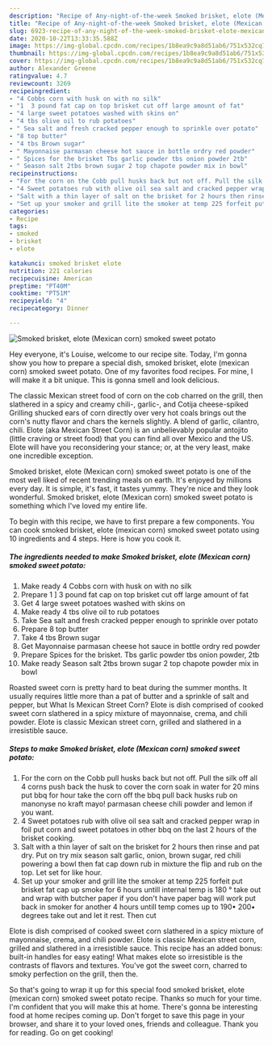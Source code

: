 ```yaml
---
description: "Recipe of Any-night-of-the-week Smoked brisket, elote (Mexican corn) smoked sweet potato"
title: "Recipe of Any-night-of-the-week Smoked brisket, elote (Mexican corn) smoked sweet potato"
slug: 6923-recipe-of-any-night-of-the-week-smoked-brisket-elote-mexican-corn-smoked-sweet-potato
date: 2020-10-22T13:33:35.588Z
image: https://img-global.cpcdn.com/recipes/1b8ea9c9a8d51ab6/751x532cq70/smoked-brisket-elote-mexican-corn-smoked-sweet-potato-recipe-main-photo.jpg
thumbnail: https://img-global.cpcdn.com/recipes/1b8ea9c9a8d51ab6/751x532cq70/smoked-brisket-elote-mexican-corn-smoked-sweet-potato-recipe-main-photo.jpg
cover: https://img-global.cpcdn.com/recipes/1b8ea9c9a8d51ab6/751x532cq70/smoked-brisket-elote-mexican-corn-smoked-sweet-potato-recipe-main-photo.jpg
author: Alexander Greene
ratingvalue: 4.7
reviewcount: 3269
recipeingredient:
- "4 Cobbs corn with husk on with no silk"
- "1  3 pound fat cap on top brisket cut off large amount of fat"
- "4 large sweet potatoes washed with skins on"
- "4 tbs olive oil to rub potatoes"
- " Sea salt and fresh cracked pepper enough to sprinkle over potato"
- "8 top butter"
- "4 tbs Brown sugar"
- " Mayonnaise parmasan cheese hot sauce in bottle ordry red powder"
- " Spices for the brisket Tbs garlic powder tbs onion powder 2tb"
- " Season salt 2tbs brown sugar 2 top chapote powder mix in bowl"
recipeinstructions:
- "For the corn on the Cobb pull husks back but not off. Pull the silk off all 4 corns push back the husk to cover the corn soak in water for 20 mins put bbq for hour take the corn off the bbq pull back husks rub on manonyse no kraft mayo! parmasan cheese chili powder and lemon if you want."
- "4 Sweet potatoes rub with olive oil sea salt and cracked pepper wrap in foil put corn and sweet potatoes in other bbq on the last 2 hours of the brisket cooking."
- "Salt with a thin layer of salt on the brisket for 2 hours then rinse and pat dry. Put on try mix season salt garlic, onion, brown sugar, red chili powering a bowl then fat cap down rub in mixture the flip and rub on the top. Let set for like hour."
- "Set up your smoker and grill lite the smoker at temp 225 forfeit put brisket fat cap up smoke for 6 hours untill internal temp is 180 ° take out and wrap with butcher paper if you don&#39;t have paper bag will work put back in smoker for another 4 hours untill temp comes up to 190• 200• degrees take out and let it rest. Then cut"
categories:
- Recipe
tags:
- smoked
- brisket
- elote

katakunci: smoked brisket elote 
nutrition: 221 calories
recipecuisine: American
preptime: "PT40M"
cooktime: "PT51M"
recipeyield: "4"
recipecategory: Dinner

---
```



![Smoked brisket, elote (Mexican corn) smoked sweet potato](https://img-global.cpcdn.com/recipes/1b8ea9c9a8d51ab6/751x532cq70/smoked-brisket-elote-mexican-corn-smoked-sweet-potato-recipe-main-photo.jpg)

Hey everyone, it's Louise, welcome to our recipe site. Today, I'm gonna show you how to prepare a special dish, smoked brisket, elote (mexican corn) smoked sweet potato. One of my favorites food recipes. For mine, I will make it a bit unique. This is gonna smell and look delicious.

The classic Mexican street food of corn on the cob charred on the grill, then slathered in a spicy and creamy chili-, garlic-, and Cotija cheese-spiked Grilling shucked ears of corn directly over very hot coals brings out the corn&#39;s nutty flavor and chars the kernels slightly. A blend of garlic, cilantro, chili. Elote (aka Mexican Street Corn) is an unbelievably popular antojito (little craving or street food) that you can find all over Mexico and the US. Elote will have you reconsidering your stance; or, at the very least, make one incredible exception.

Smoked brisket, elote (Mexican corn) smoked sweet potato is one of the most well liked of recent trending meals on earth. It's enjoyed by millions every day. It is simple, it's fast, it tastes yummy. They're nice and they look wonderful. Smoked brisket, elote (Mexican corn) smoked sweet potato is something which I've loved my entire life.


To begin with this recipe, we have to first prepare a few components. You can cook smoked brisket, elote (mexican corn) smoked sweet potato using 10 ingredients and 4 steps. Here is how you cook it.

<!--inarticleads1-->

##### The ingredients needed to make Smoked brisket, elote (Mexican corn) smoked sweet potato:

1. Make ready 4 Cobbs corn with husk on with no silk
1. Prepare 1 ] 3 pound fat cap on top brisket cut off large amount of fat
1. Get 4 large sweet potatoes washed with skins on
1. Make ready 4 tbs olive oil to rub potatoes
1. Take  Sea salt and fresh cracked pepper enough to sprinkle over potato
1. Prepare 8 top butter
1. Take 4 tbs Brown sugar
1. Get  Mayonnaise parmasan cheese hot sauce in bottle ordry red powder
1. Prepare  Spices for the brisket. Tbs garlic powder tbs onion powder, 2tb
1. Make ready  Season salt 2tbs brown sugar 2 top chapote powder mix in bowl


Roasted sweet corn is pretty hard to beat during the summer months. It usually requires little more than a pat of butter and a sprinkle of salt and pepper, but What Is Mexican Street Corn? Elote is dish comprised of cooked sweet corn slathered in a spicy mixture of mayonnaise, crema, and chili powder. Elote is classic Mexican street corn, grilled and slathered in a irresistible sauce. 

<!--inarticleads2-->

##### Steps to make Smoked brisket, elote (Mexican corn) smoked sweet potato:

1. For the corn on the Cobb pull husks back but not off. Pull the silk off all 4 corns push back the husk to cover the corn soak in water for 20 mins put bbq for hour take the corn off the bbq pull back husks rub on manonyse no kraft mayo! parmasan cheese chili powder and lemon if you want.
1. 4 Sweet potatoes rub with olive oil sea salt and cracked pepper wrap in foil put corn and sweet potatoes in other bbq on the last 2 hours of the brisket cooking.
1. Salt with a thin layer of salt on the brisket for 2 hours then rinse and pat dry. Put on try mix season salt garlic, onion, brown sugar, red chili powering a bowl then fat cap down rub in mixture the flip and rub on the top. Let set for like hour.
1. Set up your smoker and grill lite the smoker at temp 225 forfeit put brisket fat cap up smoke for 6 hours untill internal temp is 180 ° take out and wrap with butcher paper if you don&#39;t have paper bag will work put back in smoker for another 4 hours untill temp comes up to 190• 200• degrees take out and let it rest. Then cut


Elote is dish comprised of cooked sweet corn slathered in a spicy mixture of mayonnaise, crema, and chili powder. Elote is classic Mexican street corn, grilled and slathered in a irresistible sauce. This recipe has an added bonus: built-in handles for easy eating! What makes elote so irresistible is the contrasts of flavors and textures. You&#39;ve got the sweet corn, charred to smoky perfection on the grill, then the. 

So that's going to wrap it up for this special food smoked brisket, elote (mexican corn) smoked sweet potato recipe. Thanks so much for your time. I'm confident that you will make this at home. There's gonna be interesting food at home recipes coming up. Don't forget to save this page in your browser, and share it to your loved ones, friends and colleague. Thank you for reading. Go on get cooking!
